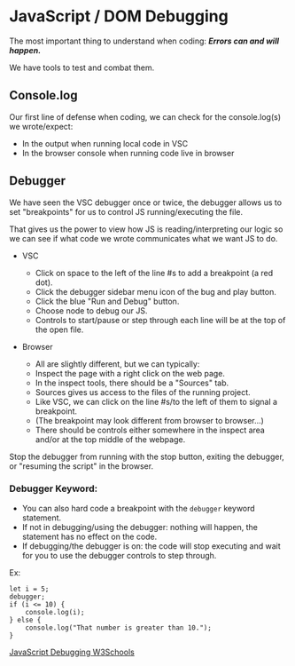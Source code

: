 # JavaScript / DOM Debugging

The most important thing to understand when coding:
**_Errors can and will happen._**

We have tools to test and combat them.

## Console.log

Our first line of defense when coding, we can check for the console.log(s) we wrote/expect:

- In the output when running local code in VSC
- In the browser console when running code live in browser

## Debugger

We have seen the VSC debugger once or twice, the debugger allows us to set "breakpoints" for us to control JS running/executing the file.

That gives us the power to view how JS is reading/interpreting our logic so we can see if what code we wrote communicates what we want JS to do.

- VSC

  - Click on space to the left of the line #s to add a breakpoint (a red dot).
  - Click the debugger sidebar menu icon of the bug and play button.
  - Click the blue "Run and Debug" button.
  - Choose node to debug our JS.
  - Controls to start/pause or step through each line will be at the top of the open file.

- Browser
  - All are slightly different, but we can typically:
  - Inspect the page with a right click on the web page.
  - In the inspect tools, there should be a "Sources" tab.
  - Sources gives us access to the files of the running project.
  - Like VSC, we can click on the line #s/to the left of them to signal a breakpoint.
  - (The breakpoint may look different from browser to browser...)
  - There should be controls either somewhere in the inspect area and/or at the top middle of the webpage.

Stop the debugger from running with the stop button, exiting the debugger, or "resuming the script" in the browser.

### Debugger Keyword:

- You can also hard code a breakpoint with the `debugger` keyword statement.
- If not in debugging/using the debugger: nothing will happen, the statement has no effect on the code.
- If debugging/the debugger is on: the code will stop executing and wait for you to use the debugger controls to step through.

Ex:

```
let i = 5;
debugger;
if (i <= 10) {
    console.log(i);
} else {
    console.log("That number is greater than 10.");
}
```

[JavaScript Debugging W3Schools](https://www.w3schools.com/js/js_debugging.asp)